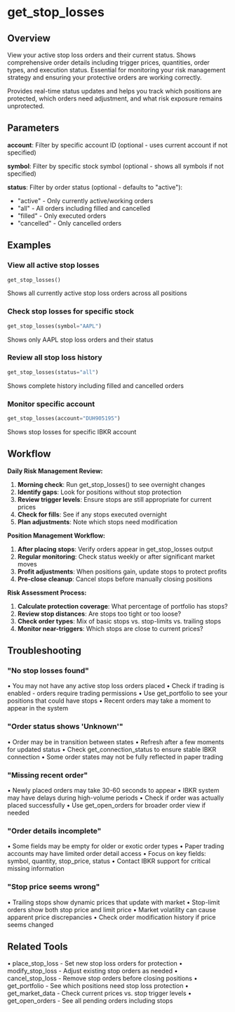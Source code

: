 # get_stop_losses

## Overview
View your active stop loss orders and their current status. Shows comprehensive order details 
including trigger prices, quantities, order types, and execution status. Essential for monitoring 
your risk management strategy and ensuring your protective orders are working correctly.

Provides real-time status updates and helps you track which positions are protected, 
which orders need adjustment, and what risk exposure remains unprotected.

## Parameters

**account**: Filter by specific account ID (optional - uses current account if not specified)

**symbol**: Filter by specific stock symbol (optional - shows all symbols if not specified)

**status**: Filter by order status (optional - defaults to "active"):
- "active" - Only currently active/working orders
- "all" - All orders including filled and cancelled
- "filled" - Only executed orders
- "cancelled" - Only cancelled orders

## Examples

### View all active stop losses
```python
get_stop_losses()
```
Shows all currently active stop loss orders across all positions

### Check stop losses for specific stock
```python
get_stop_losses(symbol="AAPL")
```
Shows only AAPL stop loss orders and their status

### Review all stop loss history
```python
get_stop_losses(status="all")
```
Shows complete history including filled and cancelled orders

### Monitor specific account
```python
get_stop_losses(account="DUH905195")
```
Shows stop losses for specific IBKR account

## Workflow

**Daily Risk Management Review:**

1. **Morning check**: Run get_stop_losses() to see overnight changes
2. **Identify gaps**: Look for positions without stop protection
3. **Review trigger levels**: Ensure stops are still appropriate for current prices
4. **Check for fills**: See if any stops executed overnight
5. **Plan adjustments**: Note which stops need modification

**Position Management Workflow:**
1. **After placing stops**: Verify orders appear in get_stop_losses output
2. **Regular monitoring**: Check status weekly or after significant market moves
3. **Profit adjustments**: When positions gain, update stops to protect profits
4. **Pre-close cleanup**: Cancel stops before manually closing positions

**Risk Assessment Process:**
1. **Calculate protection coverage**: What percentage of portfolio has stops?
2. **Review stop distances**: Are stops too tight or too loose?
3. **Check order types**: Mix of basic stops vs. stop-limits vs. trailing stops
4. **Monitor near-triggers**: Which stops are close to current prices?

## Troubleshooting

### "No stop losses found"
• You may not have any active stop loss orders placed
• Check if trading is enabled - orders require trading permissions
• Use get_portfolio to see your positions that could have stops
• Recent orders may take a moment to appear in the system

### "Order status shows 'Unknown'"
• Order may be in transition between states
• Refresh after a few moments for updated status
• Check get_connection_status to ensure stable IBKR connection
• Some order states may not be fully reflected in paper trading

### "Missing recent order"
• Newly placed orders may take 30-60 seconds to appear
• IBKR system may have delays during high-volume periods
• Check if order was actually placed successfully
• Use get_open_orders for broader order view if needed

### "Order details incomplete"
• Some fields may be empty for older or exotic order types
• Paper trading accounts may have limited order detail access
• Focus on key fields: symbol, quantity, stop_price, status
• Contact IBKR support for critical missing information

### "Stop price seems wrong"
• Trailing stops show dynamic prices that update with market
• Stop-limit orders show both stop price and limit price
• Market volatility can cause apparent price discrepancies
• Check order modification history if price seems changed

## Related Tools
• place_stop_loss - Set new stop loss orders for protection
• modify_stop_loss - Adjust existing stop orders as needed
• cancel_stop_loss - Remove stop orders before closing positions
• get_portfolio - See which positions need stop loss protection
• get_market_data - Check current prices vs. stop trigger levels
• get_open_orders - See all pending orders including stops
